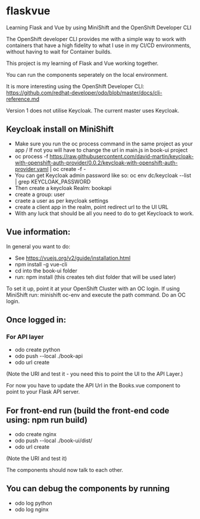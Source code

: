 # flaskvue
Learning Flask and Vue by using MiniShift and the OpenShift Developer CLI

The OpenShift developer CLI provides me with a simple way to work with containers that have a high fidelity to what I use in my CI/CD environments, without having to wait for Container builds.

This project is my learning of Flask and Vue working together. 

You can run the components seperately on the local environment.

It is more interesting using the OpenShift Developer CLI: https://github.com/redhat-developer/odo/blob/master/docs/cli-reference.md

Version 1 does not utilise Keycloak.
The current master uses Keycloak.
## Keycloak install on MiniShift
* Make sure you run the oc process command in the same project as your app / If not you will have to change the url in main.js in book-ui project
* oc process -f https://raw.githubusercontent.com/david-martin/keycloak-with-openshift-auth-provider/0.0.2/keycloak-with-openshift-auth-provider.yaml | oc create -f -
* You can get Keycloak admin password like so: oc env dc/keycloak --list | grep KEYCLOAK_PASSWORD
* Then create a keycloak Realm: bookapi
* create a group: user
* craete a user as per keycloak settings
* create a client app in the realm, point redirect url to the UI URL
* With any luck that should be all you need to do to get Keycloack to work.

## Vue information: 
In general you want to do:
* See https://vuejs.org/v2/guide/installation.html
* npm install -g vue-cli
* cd into the book-ui folder
* run: npm install  (this creates teh dist folder that will be used later)

To set it up, point it at your OpenShift Cluster with an OC login. 
If using MiniShift run: minishift oc-env and execute the path command.
Do an OC login.

## Once logged in:
### For API layer
* odo create python
* odo push --local ./book-api
* odo url create

(Note the URI and test it - you need this to point the UI to the API Layer.)

For now you have to update the API Url in the Books.vue component to point to your Flask API server.

## For front-end run (build the front-end code using: npm run build)
* odo create nginx
* odo push --local ./book-ui/dist/
* odo url create 

(Note the URI and test it)

The components should now talk to each other.

## You can debug the components by running
* odo log python
* odo log nginx
